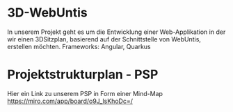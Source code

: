 # 3D-WebUntis
In unserem Projekt geht es um die Entwicklung einer Web-Applikation in der wir einen 3DSitzplan, basierend auf der Schnittstelle von WebUntis, erstellen möchten.
Frameworks: Angular, Quarkus

# Projektstrukturplan - PSP
Hier ein Link zu unserem PSP in Form einer Mind-Map
https://miro.com/app/board/o9J_lsKhoDc=/
